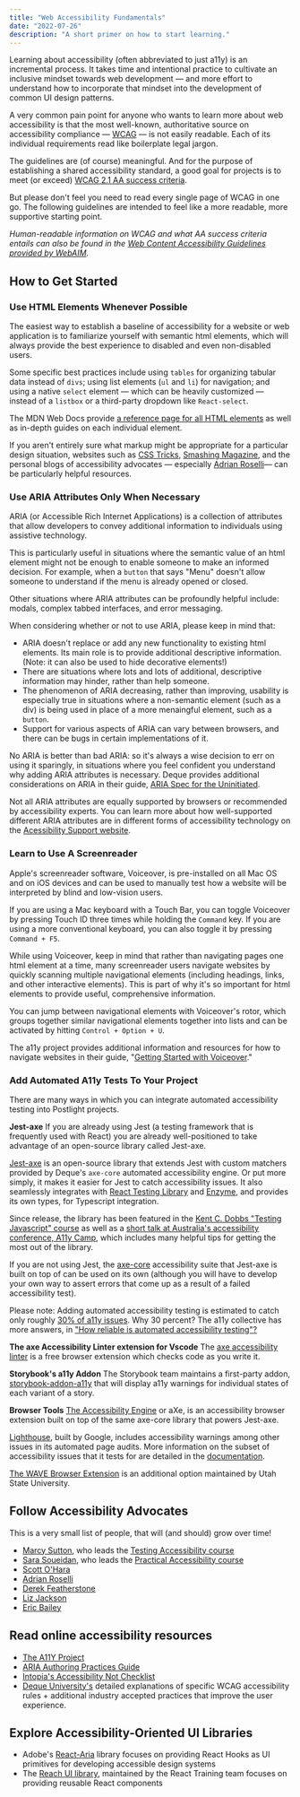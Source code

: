 ```yaml
---
title: "Web Accessibility Fundamentals"
date: "2022-07-26"
description: "A short primer on how to start learning."
---
```


Learning about accessibility (often abbreviated to just a11y) is an incremental process. It takes time and intentional practice to cultivate an inclusive mindset towards web development — and more effort to understand how to incorporate that mindset into the development of common UI design patterns.

A very common pain point for anyone who wants to learn more about web accessibility is that the most well-known, authoritative source on accessibility compliance — [WCAG](https://www.w3.org/WAI/WCAG21/quickref/) — is not easily readable. Each of its individual requirements read like boilerplate legal jargon.

The guidelines are (of course) meaningful. And for the purpose of establishing a shared accessibility standard, a good goal for projects is to meet (or exceed) [WCAG 2.1 AA success criteria](https://www.w3.org/TR/WCAG21/).

But please don't feel you need to read every single page of WCAG in one go. The following guidelines are intended to feel like a more readable, more supportive starting point.

_Human-readable information on WCAG and what AA success criteria entails can also be found in the [Web Content Accessibility Guidelines provided by WebAIM](https://webaim.org/standards/wcag/)._

## How to Get Started

### Use HTML Elements Whenever Possible

The easiest way to establish a baseline of accessibility for a website or web application is to familiarize yourself with semantic html elements, which will always provide the best experience to disabled and even non-disabled users.

Some specific best practices include using `tables` for organizing tabular data instead of `divs`; using list elements (`ul` and `li`) for navigation; and using a native `select` element — which can be heavily customized — instead of a `listbox` or a third-party dropdown like `React-select`.

The MDN Web Docs provide [a reference page for all HTML elements](https://developer.mozilla.org/en-US/docs/Web/HTML/Element) as well as in-depth guides on each individual element.

If you aren't entirely sure what markup might be appropriate for a particular design situation, websites such as [CSS Tricks](https://css-tricks.com/), [Smashing Magazine](https://www.smashingmagazine.com/), and the personal blogs of accessibility advocates — especially [Adrian Roselli](https://adrianroselli.com/)— can be particularly helpful resources.

### Use ARIA Attributes Only When Necessary

ARIA (or Accessible Rich Internet Applications) is a collection of attributes that allow developers to convey additional information to individuals using assistive technology.

This is particularly useful in situations where the semantic value of an html element might not be enough to enable someone to make an informed decision. For example, when a `button` that says "Menu" doesn't allow someone to understand if the menu is already opened or closed.

Other situations where ARIA attributes can be profoundly helpful include: modals, complex tabbed interfaces, and error messaging.

When considering whether or not to use ARIA, please keep in mind that:

- ARIA doesn't replace or add any new functionality to existing html elements. Its main role is to provide additional descriptive information. (Note: it can also be used to hide decorative elements!)
- There are situations where lots and lots of additional, descriptive information may hinder, rather than help someone.
- The phenomenon of ARIA decreasing, rather than improving, usability is especially true in situations where a non-semantic element (such as a div) is being used in place of a more menaingful element, such as a `button`.
- Support for various aspects of ARIA can vary between browsers, and there can be bugs in certain implementations of it.

No ARIA is better than bad ARIA: so it's always a wise decision to err on using it sparingly, in situations where you feel confident you understand why adding ARIA attributes is necessary.
Deque provides additional considerations on ARIA in their guide, [ARIA Spec for the Uninitiated](https://www.deque.com/blog/aria-spec-for-the-uninitiated-part-1/).

Not all ARIA attributes are equally supported by browsers or recommended by accessibility experts. You can learn more about how well-supported different ARIA attributes are in different forms of accessibility technology on the [Acessibility Support website](https://a11ysupport.io/).

### Learn to Use A Screenreader

Apple's screenreader software, Voiceover, is pre-installed on all Mac OS and on iOS devices and can be used to manually test how a website will be interpreted by blind and low-vision users.

If you are using a Mac keyboard with a Touch Bar, you can toggle Voiceover by pressing Touch ID three times while holding the `Command` key. If you are using a more conventional keyboard, you can also toggle it by pressing `Command + F5`.

While using Voiceover, keep in mind that rather than navigating pages one html element at a time, many screenreader users navigate websites by quickly scanning multiple navigational elements (including headings, links, and other interactive elements). This is part of why it's so important for html elements to provide useful, comprehensive information.

You can jump between navigational elements with Voiceover's rotor, which groups together similar navigational elements together into lists and can be activated by hitting `Control + Option + U`.

The a11y project provides additional information and resources for how to navigate websites in their guide, "[Getting Started with Voiceover](https://www.a11yproject.com/posts/getting-started-with-voiceover/)."

### Add Automated A11y Tests To Your Project

There are many ways in which you can integrate automated accessibility testing into Postlight projects.

**Jest-axe**
If you are already using Jest (a testing framework that is frequently used with React) you are already well-positioned to take advantage of an open-source library called Jest-axe.

[Jest-axe](https://github.com/nickcolley/jest-axe) is an open-source library that extends Jest with custom matchers provided by Deque's `axe-core` automated accessibility engine. Or put more simply, it makes it easier for Jest to catch accessibility issues. It also seamlessly integrates with [React Testing Library](https://testing-library.com/docs/react-testing-library/intro) and [Enzyme](https://enzymejs.github.io/enzyme/), and provides its own types, for Typescript integration.

Since release, the library has been featured in the [Kent C. Dobbs "Testing Javascript" course](https://testingjavascript.com/) as well as a [short talk at Australia's accessibility conference, A11y Camp](https://www.youtube.com/watch?v=GpNAfvhadIo), which includes many helpful tips for getting the most out of the library.

If you are not using Jest, the [axe-core](https://github.com/dequelabs/axe-core) accessibility suite that Jest-axe is built on top of can be used on its own (although you will have to develop your own way to assert errors that come up as a result of a failed accessibility test).

Please note: Adding automated accessibility testing is estimated to catch only roughly [30% of a11y issues](https://accessibility.blog.gov.uk/2017/02/24/what-we-found-when-we-tested-tools-on-the-worlds-least-accessible-webpage). Why 30 percent? The a11y collective has more answers, in ["How reliable is automated accessibility testing"?](https://www.a11y-collective.com/automated-accessibility-testing-a-few-scenarios/)

**The axe Accessibility Linter extension for Vscode**
The [axe accessibility linter](https://marketplace.visualstudio.com/items?itemName=deque-systems.vscode-axe-linter) is a free browser extension which checks code as you write it.

**Storybook's a11y Addon**
The Storybook team maintains a first-party addon, [storybook-addon-a11y](https://storybook.js.org/addons/@storybook/addon-a11y) that will display a11y warnings for individual states of each variant of a story.

**Browser Tools**
[The Accessibility Engine](https://www.deque.com/products/axe/) or aXe, is an accessibility browser extension built on top of the same axe-core library that powers Jest-axe.

[Lighthouse](https://chrome.google.com/webstore/detail/lighthouse/blipmdconlkpinefehnmjammfjpmpbjk?hl=en), built by Google, includes accessibility warnings among other issues in its automated page audits. More information on the subset of accessibility issues that it tests for are detailed in the [documentation](https://web.dev/lighthouse-accessibility/).

[The WAVE Browser Extension](https://wave.webaim.org/extension/) is an additional option maintained by Utah State University.

## Follow Accessibility Advocates

This is a very small list of people, that will (and should) grow over time!

- [Marcy Sutton](https://marcysutton.com/), who leads the [Testing Accessibility course](https://testingaccessibility.com/)
- [Sara Soueidan](https://www.sarasoueidan.com/), who leads the [Practical Accessibility course](https://practical-accessibility.today/)
- [Scott O'Hara](https://www.scottohara.me/)
- [Adrian Roselli](https://adrianroselli.com/)
- [Derek Featherstone](http://simplyaccessible.com/article/author/feather/)
- [Liz Jackson](https://linktr.ee/eejackson)
- [Eric Bailey](https://ericwbailey.design/)

## Read online accessibility resources

- [The A11Y Project](https://www.a11yproject.com/)
- [ARIA Authoring Practices Guide](https://www.w3.org/WAI/ARIA/apg/)
- [Intopia's Accessibility Not Checklist](https://www.w3.org/WAI/ARIA/apg/)
- [Deque University's](https://dequeuniversity.com/rules/axe/html/4.6) detailed explanations of specific WCAG accessibility rules + additional industry accepted practices that improve the user experience.

## Explore Accessibility-Oriented UI Libraries

- Adobe's [React-Aria](https://react-spectrum.adobe.com/react-aria/) library focuses on providing React Hooks as UI primitives for developing accessible design systems
- The [Reach UI library](https://reach.tech/), maintained by the React Training team focuses on providing reusable React components
